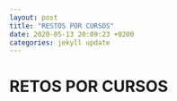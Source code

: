 ```yaml
---
layout: post
title: "RESTOS POR CURSOS"
date: 2020-05-13 20:09:23 +0200
categories: jekyll update
---
```


# RETOS POR CURSOS
